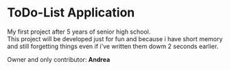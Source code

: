 # ToDo-List Application

My first project after 5 years of senior high school. 
<br>
This project will be developed just for fun and because i have short memory and still forgetting things even if i've written them dowm 2 seconds earlier.


Owner and only contributor: <strong>Andrea</strong>